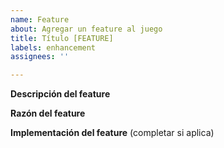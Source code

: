 ```yaml
---
name: Feature
about: Agregar un feature al juego
title: Título [FEATURE]
labels: enhancement
assignees: ''

---
```


**Descripción del feature**

**Razón del feature**

**Implementación del feature**
(completar si aplica)
